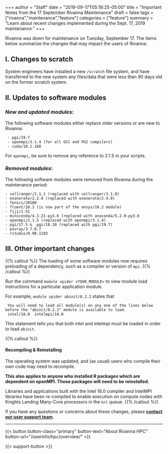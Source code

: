 +++
author = "Staff"
date = "2019-09-17T05:18:25-05:00"
title = "Important Notes from the 17 September Rivanna Maintenance"
draft = false
tags = ["rivanna","maintenance","feature"]
categories = ["feature"]
summary = "Learn about recent changes implemented during the Sept. 17, 2019 maintenance."
+++

<p class=lead>Rivanna was down for maintenance on Tuesday, September 17.  The items below summarize the changes that may impact the users of Rivanna.
</p>

## I.  **Changes to scratch**

System engineers have installed a new `/scratch` file system, and have transferred to the new system any files/data that were less than 90 days old on the former scratch system.

## II.  **Updates to software modules**
### _New and updated modules_:

The following software modules either replace older versions or are new to Rivanna: <br>

     - pgi/19.7
     - openmpi/3.1.4 (for all GCC and PGI compilers)
     - cuda/10.1.168

For `openmpi`, be sure to remove any reference to 2.1.5 in your scripts.

### _Removed modules_:

The following software modules were removed from Rivanna during the maintenance period:

    - cellranger/2.1.1 (replaced with cellranger/3.1.0)
    - exonerate/2.2.0 (replaced with exonerate/2.4.0)
    - fenics/20180
    - fluent/18.2 (is now part of the ansys/18.2 module)
    - fiji/1.51
    - miniconda/4.3.21-py3.6 (replaced with anaconda/5.2.0-py3.6
    - openmpi/2.1.5 (replaced with openmpi/3.1.4)
    - pgi/17.5 &  pgi/18.10 (replaced with pgi/19.7)
    - povray/3.7.0.7
    - rstudio/0.98.1103


## III. **Other important changes**

{{% callout %}}
The loading of some software modules now requires preloading of a dependency, such as a compiler or version of `mpi`.
{{% /callout %}}

Run the command `module spider <YOUR_MODULE>` to view module load instructions for a particular application module.

For example,  `module spider abinit/8.2.2`  states that

     You will need to load all module(s) on any one of the lines below before the "abinit/8.2.2" module is available to load.
     intel/18.0  intelmpi/18.0

This statement tells you that both intel and intelmpi must be loaded in order to load `abinit`.

{{% callout %}}
#### Recompiling & Reinstalling

The operating system was updated, and (as usual) users who compile their own code may need to recompile.

<b>
This also applies to anyone who installed R packages which are dependent on openMPI. Those packages will need to be reinstalled.
</b>

Libraries and applications built with the Intel 18.0 compiler and IntelMPI libraries have been re-compiled to enable execution on compute nodes with Knights Landing Many-Core processors in the `knl` queue.
{{% /callout %}}


If you have any questions or concerns about these changes, please [**contact our user support team**](https://uvarc.io/support).

- - -

{{< button button-class="primary" button-text="About Rivanna HPC" button-url="/userinfo/hpc/overview/" >}}

{{< support-button >}}
